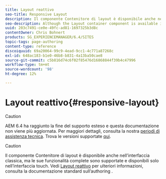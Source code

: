 ```yaml
---
title: Layout reattivo
seo-title: Responsive Layout
description: Il componente Contenitore di layout è disponibile anche nell’interfaccia classica, ma le sue funzionalità complete sono supportate e disponibili solo nell’interfaccia touch.
seo-description: Although the Layout container component is available in the classic UI, its full functionality is only available and supported in the touch-enabled UI.
uuid: 203c7491-ce0e-49fc-ad81-1697325b3d8c
contentOwner: Chris Bohnert
products: SG_EXPERIENCEMANAGER/6.4/SITES
topic-tags: page-authoring
content-type: reference
discoiquuid: 69a20064-99c9-4ead-9cc1-4c771a87268c
exl-id: 648ac183-b1e0-46b8-b831-4a13ba50cae8
source-git-commit: c5b816d74c6f02f85476d16868844f39b4c47996
workflow-type: tm+mt
source-wordcount: '98'
ht-degree: 12%

---
```


# Layout reattivo{#responsive-layout}

>[!CAUTION]
>
>AEM 6.4 ha raggiunto la fine del supporto esteso e questa documentazione non viene più aggiornata. Per maggiori dettagli, consulta la nostra [periodi di assistenza tecnica](https://helpx.adobe.com/it/support/programs/eol-matrix.html). Trova le versioni supportate [qui](https://experienceleague.adobe.com/docs/).

>[!CAUTION]
>
>Il componente Contenitore di layout è disponibile anche nell’interfaccia classica, ma le sue funzionalità complete sono supportate e disponibili solo nell’interfaccia touch. Vedi [Layout reattivo](/help/sites-authoring/responsive-layout.md) per ulteriori informazioni, consulta la documentazione standard sull’authoring .
